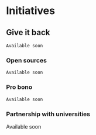 # Initiatives

## **Give it back**

```text
Available soon
```

### Open sources

```text
Available soon
```

### Pro bono

```text
Available soon
```

### Partnership with universities

Available soon

